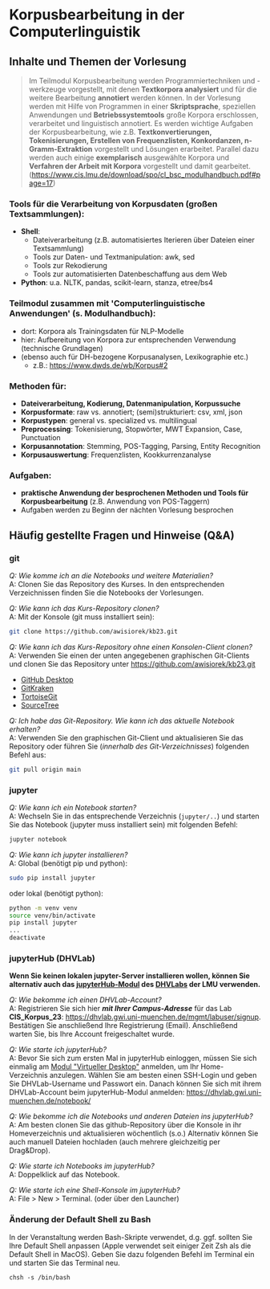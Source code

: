 
# Korpusbearbeitung in der Computerlinguistik



## Inhalte und Themen der Vorlesung

> Im Teilmodul Korpusbearbeitung werden Programmiertechniken und -werkzeuge vorgestellt, mit denen **Textkorpora analysiert** und für die weitere Bearbeitung **annotiert** werden können. In der Vorlesung werden mit Hilfe von Programmen in einer **Skriptsprache**, speziellen Anwendungen und  **Betriebssystemtools** große Korpora erschlossen, verarbeitet und linguistisch annotiert. Es werden wichtige Aufgaben der Korpusbearbeitung, wie z.B. **Textkonvertierungen, Tokenisierungen, Erstellen von Frequenzlisten, Konkordanzen, n-Gramm-Extraktion** vorgestellt und Lösungen erarbeitet. Parallel dazu werden auch einige **exemplarisch** ausgewählte Korpora und **Verfahren der Arbeit mit Korpora** vorgestellt und damit gearbeitet. (https://www.cis.lmu.de/download/spo/cl_bsc_modulhandbuch.pdf#page=17)


### Tools für die Verarbeitung von Korpusdaten (großen Textsammlungen):
- **Shell**: 
    - Dateiverarbeitung (z.B. automatisiertes Iterieren über Dateien einer Textsammlung)
    - Tools zur Daten- und Textmanipulation: awk, sed
    - Tools zur Rekodierung
    - Tools zur automatisierten Datenbeschaffung aus dem Web
- **Python**: u.a. NLTK, pandas, scikit-learn, stanza, etree/bs4

### Teilmodul zusammen mit 'Computerlinguistische Anwendungen' (s. Modulhandbuch):
- dort: Korpora als Trainingsdaten für NLP-Modelle
- hier: Aufbereitung von Korpora zur entsprechenden Verwendung (technische Grundlagen)
- (ebenso auch für DH-bezogene Korpusanalysen, Lexikographie etc.)
    - z.B.: https://www.dwds.de/wb/Korpus#2

### Methoden für:

- **Dateiverarbeitung, Kodierung, Datenmanipulation, Korpussuche**
- **Korpusformate**: raw vs. annotiert; (semi)strukturiert: csv, xml, json
- **Korpustypen**: general vs. specialized vs. multilingual
- **Preprocessing**: Tokenisierung, Stopwörter, MWT Expansion, Case, Punctuation
- **Korpusannotation**: Stemming, POS-Tagging, Parsing, Entity Recognition
- **Korpusauswertung**: Frequenzlisten, Kookkurrenzanalyse

    
### Aufgaben:

- **praktische Anwendung der besprochenen Methoden und Tools für Korpusbearbeitung** (z.B. Anwendung von POS-Taggern)
- Aufgaben werden zu Beginn der nächten Vorlesung besprochen





## Häufig gestellte Fragen und Hinweise (Q&A)


### git

*Q: Wie komme ich an die Notebooks und weitere Materialien?*<br/>
A: Clonen Sie das Repository des Kurses. In den entsprechenden Verzeichnissen finden Sie die Notebooks der Vorlesungen.

*Q: Wie kann ich das Kurs-Repository clonen?*<br/>
A: Mit der Konsole (git muss installiert sein):
```bash
git clone https://github.com/awisiorek/kb23.git
```

*Q: Wie kann ich das Kurs-Repository ohne einen Konsolen-Client clonen?*<br/>
A: Verwenden Sie einen der unten angegebenen graphischen Git-Clients und clonen Sie das Repository
unter https://github.com/awisiorek/kb23.git
* [GitHub Desktop](https://desktop.github.com/)
* [GitKraken](https://www.gitkraken.com/)
* [TortoiseGit](https://tortoisegit.org/)
* [SourceTree](https://www.sourcetreeapp.com/)

*Q: Ich habe das Git-Repository.  Wie kann ich das aktuelle Notebook erhalten?*<br/>
A: Verwenden Sie den graphischen Git-Client und aktualisieren Sie das Repository
oder führen Sie (*innerhalb des Git-Verzeichnisses*) folgenden Befehl aus:
```bash
git pull origin main
```




### jupyter

*Q: Wie kann ich ein Notebook starten?*<br/>
A: Wechseln Sie in das entsprechende Verzeichnis (`jupyter/..`) und
starten Sie das Notebook (jupyter muss installiert sein) mit folgenden Befehl:
```bash
jupyter notebook
```

*Q: Wie kann ich jupyter installieren?*<br/>
A: Global (benötigt pip und python):
```bash
sudo pip install jupyter
```
oder lokal (benötigt python):
```bash
python -m venv venv
source venv/bin/activate
pip install jupyter
...
deactivate
```



### jupyterHub (DHVLab)

**Wenn Sie keinen lokalen jupyter-Server installieren wollen, können Sie alternativ auch das [jupyterHub-Modul](https://dhvlab.gwi.uni-muenchen.de/notebook/) des [DHVLabs](https://dhvlab.gwi.uni-muenchen.de/) der LMU verwenden.**

*Q: Wie bekomme ich einen DHVLab-Account?*<br/>
A: Registrieren Sie sich hier ***mit Ihrer Campus-Adresse*** für das Lab **CIS_Korpus_23**: https://dhvlab.gwi.uni-muenchen.de/mgmt/labuser/signup. Bestätigen Sie anschließend Ihre Registrierung (Email). Anschließend warten Sie, bis Ihre Account freigeschaltet wurde.

*Q: Wie starte ich jupyterHub?*<br/>
A: Bevor Sie sich zum ersten Mal in jupyterHub einloggen, müssen Sie sich einmalig am [Modul "Virtueller Desktop"](https://dhvlab.gwi.uni-muenchen.de/desktop/#/) anmelden, um Ihr Home-Verzeichnis anzulegen. Wählen Sie am besten einen SSH-Login und geben Sie DHVLab-Username und Passwort ein. Danach können Sie sich mit ihrem DHVLab-Account beim jupyterHub-Modul anmelden: https://dhvlab.gwi.uni-muenchen.de/notebook/

*Q: Wie bekomme ich die Notebooks und anderen Dateien ins jupyterHub?*<br/>
A: Am besten clonen Sie das github-Repository über die Konsole in ihr Homeverzeichnis und aktualisieren wöchentlich (s.o.) Alternativ können Sie auch manuell Dateien hochladen (auch mehrere gleichzeitig per Drag&Drop).

*Q: Wie starte ich Notebooks im jupyterHub?*<br/>
A: Doppelklick auf das Notebook.

*Q: Wie starte ich eine Shell-Konsole im jupyterHub?*<br/>
A:  File > New > Terminal. (oder über den Launcher)


### Änderung der Default Shell zu Bash

In der Veranstaltung werden Bash-Skripte verwendet, d.g. ggf. sollten Sie Ihre Default Shell anpassen (Apple verwendet seit einiger Zeit Zsh als die Default Shell in MacOS). Geben Sie dazu folgenden Befehl im Terminal ein und starten Sie das Terminal neu.

```shell
chsh -s /bin/bash
```


